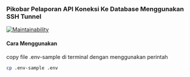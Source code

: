 ### Pikobar Pelaporan API Koneksi Ke Database Menggunakan SSH Tunnel
[![Maintainability](https://api.codeclimate.com/v1/badges/256debe3f520afa16e5a/maintainability)](https://codeclimate.com/github/firmanJS/pikobar-pelaporan-api-ssh-tunnel/maintainability)

#### Cara Menggunakan
copy file .env-sample di terminal dengan menggunakan perintah
```sh
cp .env-sample .env
```
<!-- pm2 ecosystem # generates a config file -->